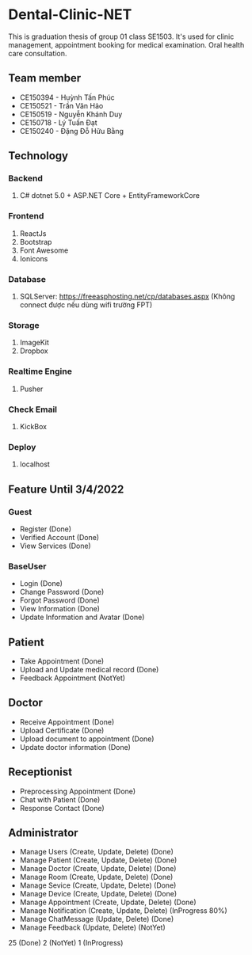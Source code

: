 # Dental-Clinic-NET

This is graduation thesis of group 01 class SE1503. It's used for clinic management, appointment booking for medical examination. Oral health care consultation.

## Team member
+ CE150394 - Huỳnh Tấn Phúc
+ CE150521 - Trần Văn Hảo
+ CE150519 - Nguyễn Khánh Duy
+ CE150718 - Lý Tuấn Đạt
+ CE150240 - Đặng Đỗ Hữu Bằng

## Technology

### Backend
1. C# dotnet 5.0 + ASP.NET Core + EntityFrameworkCore

### Frontend
1. ReactJs
2. Bootstrap
3. Font Awesome
4. Ionicons

### Database
1. SQLServer: https://freeasphosting.net/cp/databases.aspx (Không connect được nếu dùng wifi trường FPT)

### Storage
1. ImageKit
2. Dropbox

### Realtime Engine
1. Pusher

### Check Email
1. KickBox

### Deploy
1. localhost

## Feature Until 3/4/2022

### Guest
+ Register (Done)
+ Verified Account (Done)
+ View Services (Done)

### BaseUser
+ Login (Done)
+ Change Password (Done)
+ Forgot Password (Done)
+ View Information (Done)
+ Update Information and Avatar (Done)

## Patient
+ Take Appointment (Done)
+ Upload and Update medical record (Done)
+ Feedback Appointment (NotYet)

## Doctor
+ Receive Appointment (Done)
+ Upload Certificate (Done)
+ Upload document to appointment (Done)
+ Update doctor information (Done)

## Receptionist
+ Preprocessing Appointment (Done)
+ Chat with Patient (Done)
+ Response Contact (Done)

## Administrator
+ Manage Users (Create, Update, Delete) (Done)
+ Manage Patient (Create, Update, Delete) (Done)
+ Manage Doctor (Create, Update, Delete) (Done)
+ Manage Room (Create, Update, Delete) (Done)
+ Manage Sevice (Create, Update, Delete) (Done)
+ Manage Device (Create, Update, Delete) (Done)
+ Manage Appointment (Create, Update, Delete) (Done)
+ Manage Notification (Create, Update, Delete) (InProgress 80%)
+ Manage ChatMessage (Update, Delete) (Done)
+ Manage Feedback (Update, Delete) (NotYet)

25 (Done)
2 (NotYet)
1 (InProgress)
